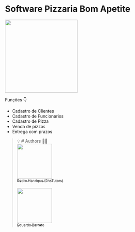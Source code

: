 # Software Pizzaria Bom Apetite
<img height="240" src="https://i.imgur.com/jHd6l8y.png"> 
<p>Funções 👇</p>

* Cadastro de Clientes
* Cadastro de Funcionarios
* Cadastro de Pizza
* Venda de pizzas
* Entrega com prazos


> 💡 # Authors 👨‍💻
> <br>[<img src="https://avatars.githubusercontent.com/u/62365429?s=96&v=4" width=115><br><sub>Pedro Henrique (PhsTutors)</sub>](https://github.com/phstutors)  
<br>[<img src="https://avatars.githubusercontent.com/u/129141240?v=4" width=115><br><sub>Eduardo Barreto</sub>](https://github.com/Wosniak08)  


